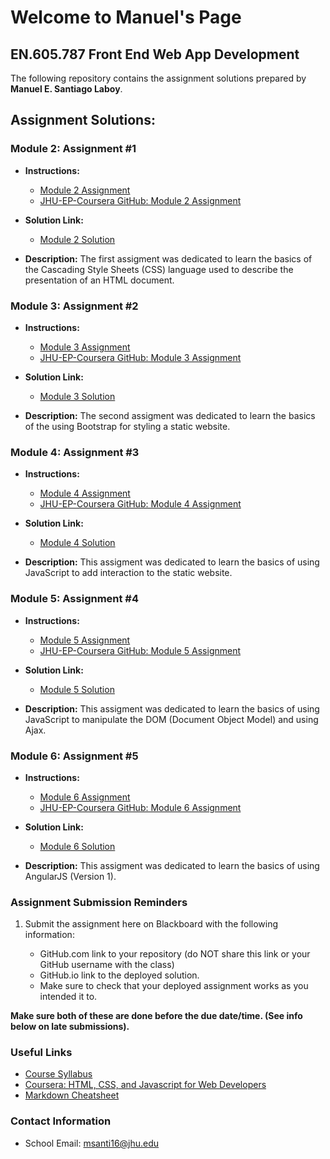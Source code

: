 # Welcome to Manuel's Page

## EN.605.787 Front End Web App Development

The following repository contains the assignment solutions prepared by **Manuel E. Santiago Laboy**.

## Assignment Solutions:
### Module 2: Assignment #1 

- **Instructions:**
   - [Module 2 Assignment](https://ychaikin.github.io/jhu-ajax-course/Module2)
   - [JHU-EP-Coursera GitHub: Module 2 Assignment](https://github.com/jhu-ep-coursera/fullstack-course4/blob/master/assignments/assignment2/Assignment-2.md)
   
- **Solution Link:** 
  - [Module 2 Solution](https://manuelsanti1986.github.io/jhu-front-end-dev/module2-solution)
  
- **Description:** The first assigment was dedicated to learn the basics of the Cascading Style Sheets (CSS) language used to describe the presentation of an HTML document.


### Module 3: Assignment #2 

- **Instructions:**
    - [Module 3 Assignment](https://ychaikin.github.io/jhu-ajax-course/Module3)
    - [JHU-EP-Coursera GitHub: Module 3 Assignment](https://github.com/jhu-ep-coursera/fullstack-course4/blob/master/assignments/assignment3/Assignment-3.md)

- **Solution Link:**
    - [Module 3 Solution](https://manuelsanti1986.github.io/jhu-front-end-dev/module3-solution)

- **Description:** The second assigment was dedicated to learn the basics of the using Bootstrap for styling a static website.

### Module 4: Assignment #3

- **Instructions:**
    - [Module 4 Assignment](https://ychaikin.github.io/jhu-ajax-course/Module4)
    - [JHU-EP-Coursera GitHub: Module 4 Assignment](https://github.com/jhu-ep-coursera/fullstack-course4/blob/master/assignments/assignment4/Assignment-4.md)

- **Solution Link:**
    - [Module 4 Solution](https://manuelsanti1986.github.io/jhu-front-end-dev/module4-solution)

- **Description:** This assigment was dedicated to learn the basics of using JavaScript to add interaction to the static website.

### Module 5: Assignment #4

- **Instructions:**
    - [Module 5 Assignment](https://ychaikin.github.io/jhu-ajax-course/Module5)
    - [JHU-EP-Coursera GitHub: Module 5 Assignment](https://github.com/jhu-ep-coursera/fullstack-course4/blob/master/assignments/assignment5/Assignment-5.md)

- **Solution Link:**
    - [Module 5 Solution](https://manuelsanti1986.github.io/jhu-front-end-dev/module5-solution)

- **Description:** This assigment was dedicated to learn the basics of using JavaScript to manipulate the DOM (Document Object Model) and using Ajax.

### Module 6: Assignment #5

- **Instructions:**
    - [Module 6 Assignment](https://ychaikin.github.io/jhu-ajax-course/Module6)
    - [JHU-EP-Coursera GitHub: Module 6 Assignment](https://github.com/jhu-ep-coursera/fullstack-course5/blob/master/assignments/assignment1/Assignment-1.md)

- **Solution Link:**
    - [Module 6 Solution](https://manuelsanti1986.github.io/jhu-front-end-dev/module6-solution)

- **Description:** This assigment was dedicated to learn the basics of using AngularJS (Version 1).

### Assignment Submission Reminders

1. Submit the assignment here on Blackboard with the following information:

    - GitHub.com link to your repository (do NOT share this link or your GitHub username with the class)
    - GitHub.io link to the deployed solution.
    - Make sure to check that your deployed assignment works as you intended it to.

**Make sure both of these are done before the due date/time. (See info below on late submissions).**


### Useful Links
- [Course Syllabus](https://ychaikin.github.io/jhu-ajax-course/Syllabus)
- [Coursera: HTML, CSS, and Javascript for Web Developers](https://www.coursera.org/learn/html-css-javascript-for-web-developers/home/welcome)
- [Markdown Cheatsheet](https://github.com/adam-p/markdown-here/wiki/Markdown-Cheatsheet)



### Contact Information
- School Email: msanti16@jhu.edu

